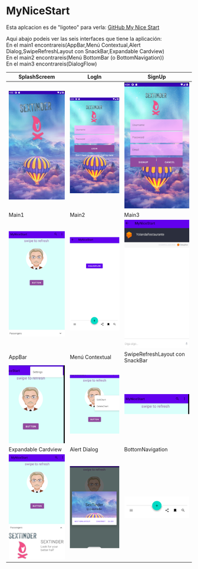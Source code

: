 # MyNiceStart
Esta aplcacion es de "ligoteo" para verla:
[GitHub My Nice Start](https://github.com/Alvaro230/MyNiceStart)

Aqui abajo podeis ver las seis interfaces que tiene la aplicación:<br>
En el main1 encontrareis(AppBar,Menú Contextual,Alert Dialog,SwipeRefreshLayout con SnackBar,Expandable Cardview)<br>
En el main2 encontrareis(Menú BottomBar (o BottomNavigation))<br>
En el main3 encontrareis(DialogFlow)

SplashScreem | LogIn | SignUp
------ | ------ | ------
![](app/img/Splah.PNG) | ![](app/img/LogIn.PNG) | ![](app/img/SignUp.PNG)
 Main1 | Main2 | Main3
 ![](app/img/Main1.PNG) | ![](app/img/Main2.PNG) | ![](app/img/Main3.PNG)
  AppBar | Menú Contextual | SwipeRefreshLayout con SnackBar
  ![](app/img/AppBar.PNG) | ![](app/img/Contextual.PNG) | ![](app/img/Swipe.PNG)
   Expandable Cardview | Alert Dialog | BottomNavigation
   ![](app/img/Expandible.PNG) | ![](app/img/Alert.PNG) | ![](app/img/Navegation.PNG)
